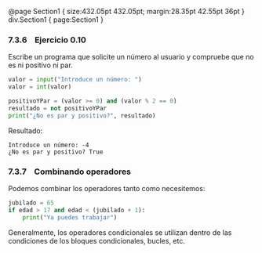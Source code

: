    @page Section1 { size:432.05pt 432.05pt; margin:28.35pt 42.55pt 36pt } div.Section1 { page:Section1 }

### 7.3.6    Ejercicio 0.10

Escribe un programa que solicite un número al usuario y compruebe que no es ni positivo ni par.

```Python
valor = input("Introduce un número: ")
valor = int(valor)

positivoYPar = (valor >= 0) and (valor % 2 == 0)
resultado = not positivoYPar
print("¿No es par y positivo?", resultado)
```

Resultado:

```console
Introduce un número: -4
¿No es par y positivo? True
```

### 7.3.7    Combinando operadores

Podemos combinar los operadores tanto como necesitemos:

```Python
jubilado = 65
if edad > 17 and edad < (jubilado + 1):
    print("Ya puedes trabajar")
```

Generalmente, los operadores condicionales se utilizan dentro de las condiciones de los bloques condicionales, bucles, etc.